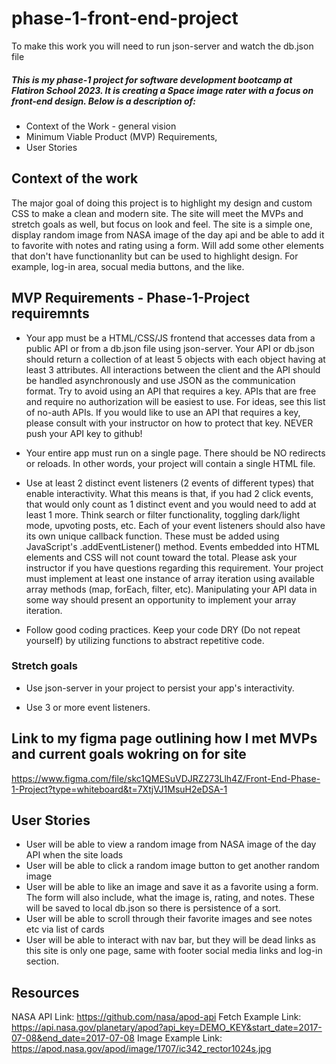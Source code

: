 # phase-1-front-end-project
To make this work you will need to run json-server and watch the db.json file 

##### This is my phase-1 project for software development bootcamp at Flatiron School 2023. It is creating a Space image rater with a focus on front-end design. Below is a description of:
- Context of the Work - general vision
- Minimum Viable Product (MVP) Requirements, 
- User Stories 

## Context of the work

The major goal of doing this project is to highlight my design and custom CSS to make a clean and modern site. The site will meet the MVPs and stretch goals as well, but focus on look and feel. The site is a simple one, display random image from NASA image of the day api and be able to add it to favorite with notes and rating using a form. Will add some other elements that don't have functionanlity but can be used to highlight design. For example, log-in area, socual media buttons, and the like. 

## MVP Requirements - Phase-1-Project requiremnts

- Your app must be a HTML/CSS/JS frontend that accesses data from a public API or from a db.json file using json-server. Your API or db.json should return a collection of at least 5 objects with each object having at least 3 attributes. All interactions between the client and the API should be handled asynchronously and use JSON as the communication format. Try to avoid using an API that requires a key. APIs that are free and require no authorization will be easiest to use. For ideas, see this list of no-auth APIs. If you would like to use an API that requires a key, please consult with your instructor on how to protect that key. NEVER push your API key to github!

- Your entire app must run on a single page. There should be NO redirects or reloads. In other words, your project will contain a single HTML file.

- Use at least 2 distinct event listeners (2 events of different types) that enable interactivity. What this means is that, if you had 2 click events, that would only count as 1 distinct event and you would need to add at least 1 more. Think search or filter functionality, toggling dark/light mode, upvoting posts, etc. Each of your event listeners should also have its own unique callback function. These must be added using JavaScript's .addEventListener() method. Events embedded into HTML elements and CSS will not count toward the total. Please ask your instructor if you have questions regarding this requirement.
Your project must implement at least one instance of array iteration using available array methods (map, forEach, filter, etc). Manipulating your API data in some way should present an opportunity to implement your array iteration.

- Follow good coding practices. Keep your code DRY (Do not repeat yourself) by utilizing functions to abstract repetitive code.

### Stretch goals

- Use json-server in your project to persist your app's interactivity.

- Use 3 or more event listeners.

## Link to my figma page outlining how I met MVPs and current goals wokring on for site
https://www.figma.com/file/skc1QMESuVDJRZ273Llh4Z/Front-End-Phase-1-Project?type=whiteboard&t=7XtjVJ1MsuH2eDSA-1


## User Stories 
- User will be able to view a random image from NASA image of the day API when the site loads
- User will be able to click a random image button to get another random image
- User will be able to like an image and save it as a favorite using a form. The form will also include, what the image is, rating, and notes. These will be saved to local db.json so there is persistence of a sort. 
- User will be able to scroll through their favorite images and see notes etc via list of cards
- User will be able to interact with nav bar, but they will be dead links as this site is only one page, same with footer social media links and log-in section. 

## Resources 
NASA API Link: https://github.com/nasa/apod-api
Fetch Example Link: https://api.nasa.gov/planetary/apod?api_key=DEMO_KEY&start_date=2017-07-08&end_date=2017-07-08
Image Example Link: https://apod.nasa.gov/apod/image/1707/ic342_rector1024s.jpg
